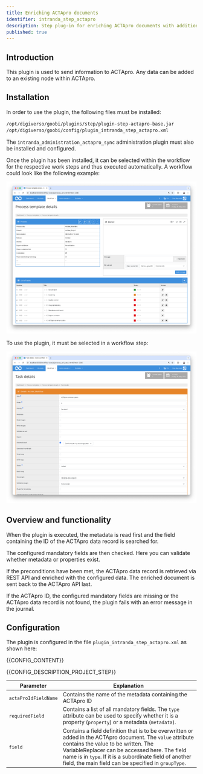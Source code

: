 ```yaml
---
title: Enriching ACTApro documents
identifier: intranda_step_actapro
description: Step plug-in for enriching ACTApro documents with additional metadata
published: true
---
```


## Introduction

This plugin is used to send information to ACTApro. Any data can be added to an existing node within ACTApro.


## Installation
In order to use the plugin, the following files must be installed:

```bash
/opt/digiverso/goobi/plugins/step/plugin-step-actapro-base.jar
/opt/digiverso/goobi/config/plugin_intranda_step_actapro.xml
```

The `intranda_administration_actapro_sync` administration plugin must also be installed and configured.

Once the plugin has been installed, it can be selected within the workflow for the respective work steps and thus executed automatically. A workflow could look like the following example:

![Example of a workflow structure](screen1_en.png)

To use the plugin, it must be selected in a workflow step:

![Configuration of the workflow step for using the plugin](screen2_en.png)


## Overview and functionality

When the plugin is executed, the metadata is read first and the field containing the ID of the ACTApro data record is searched for.

The configured mandatory fields are then checked. Here you can validate whether metadata or properties exist. 

If the preconditions have been met, the ACTApro data record is retrieved via REST API and enriched with the configured data.
The enriched document is sent back to the ACTApro API last.

If the ACTApro ID, the configured mandatory fields are missing or the ACTApro data record is not found, the plugin fails with an error message in the journal.


## Configuration
The plugin is configured in the file `plugin_intranda_step_actapro.xml` as shown here:

{{CONFIG_CONTENT}}

{{CONFIG_DESCRIPTION_PROJECT_STEP}}

Parameter               | Explanation
------------------------|------------------------------------
`actaProIdFieldName`    | Contains the name of the metadata containing the ACTApro ID
`requiredField`         | Contains a list of all mandatory fields. The `type` attribute can be used to specify whether it is a property (`property`) or a metadata (`metadata`). 
`field`                 | Contains a field definition that is to be overwritten or added in the ACTApro document. The `value` attribute contains the value to be written. The VariableReplacer can be accessed here. The field name is in `type`. If it is a subordinate field of another field, the main field can be specified in `groupType`. 
